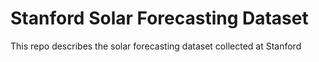 # Stanford Solar Forecasting Dataset
This repo describes the solar forecasting dataset collected at Stanford
